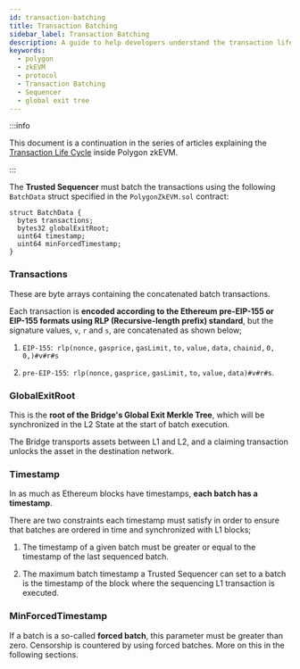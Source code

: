 ```yaml
---
id: transaction-batching
title: Transaction Batching
sidebar_label: Transaction Batching
description: A guide to help developers understand the transaction life cycle in zkEVM.
keywords:
  - polygon
  - zkEVM
  - protocol
  - Transaction Batching
  - Sequencer
  - global exit tree
---
```


:::info

This document is a continuation in the series of articles explaining the [<ins>Transaction Life Cycle</ins>](l2-transaction-cycle-intro.md) inside Polygon zkEVM.

:::

The **Trusted Sequencer** must batch the transactions using the following `BatchData` struct specified in the `PolygonZkEVM.sol` contract:

```
struct BatchData {
  bytes transactions;
  bytes32 globalExitRoot;
  uint64 timestamp;
  uint64 minForcedTimestamp;
}
```

### Transactions

​These are byte arrays containing the concatenated batch transactions. 

​Each transaction is **encoded according to the Ethereum pre-EIP-155 or EIP-155 formats using RLP (Recursive-length prefix) standard**, but the signature values, `v`, `r` and `s`, are concatenated as shown below;

1. `EIP-155`: $\mathtt{\ rlp(nonce, gasprice, gasLimit, to, value, data, chainid, 0, 0,) \#v\#r\#s}$ 

2. `pre-EIP-155`: $\mathtt{\ rlp(nonce, gasprice, gasLimit, to, value, data) \#v\#r\#s }$.

### GlobalExitRoot

This is the **root of the Bridge's Global Exit Merkle Tree**, which will be synchronized in the L2 State at the start of batch execution.

The Bridge transports assets between L1 and L2, and a claiming transaction unlocks the asset in the destination network.

### Timestamp

​In as much as Ethereum blocks have timestamps, **each batch has a timestamp**. 

​There are two constraints each timestamp must satisfy in order to ensure that batches are ordered in time and synchronized with L1 blocks;

1. The timestamp of a given batch must be greater or equal to the timestamp of the last sequenced batch.

2. The maximum batch timestamp a Trusted Sequencer can set to a batch is the timestamp of the block where the sequencing L1 transaction is executed.

### MinForcedTimestamp

If a batch is a so-called **forced batch**, this parameter must be greater than zero. Censorship is countered by using forced batches. More on this in the following sections.
